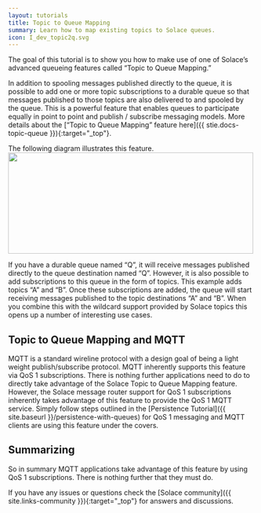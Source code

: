 ```yaml
---
layout: tutorials
title: Topic to Queue Mapping
summary: Learn how to map existing topics to Solace queues.
icon: I_dev_topic2q.svg
---
```


The goal of this tutorial is to show you how to make use of one of Solace’s advanced queueing features called “Topic to Queue Mapping.”



In addition to spooling messages published directly to the queue, it is possible to add one or more topic subscriptions to a durable queue so that messages published to those topics are also delivered to and spooled by the queue. This is a powerful feature that enables queues to participate equally in point to point and publish / subscribe messaging models. More details about the [“Topic to Queue Mapping” feature here]({{ stie.docs-topic-queue }}){:target="_top"}.

The following diagram illustrates this feature.  
<img src="{{ site.baseurl }}/images/topic-to-queue-mapping-detail.png" width="500" height="206" />

If you have a durable queue named “Q”, it will receive messages published directly to the queue destination named “Q”. However, it is also possible to add subscriptions to this queue in the form of topics. This example adds topics “A” and “B”. Once these subscriptions are added, the queue will start receiving messages published to the topic destinations “A” and “B”. When you combine this with the wildcard support provided by Solace topics this opens up a number of interesting use cases.

## Topic to Queue Mapping and MQTT

MQTT is a standard wireline protocol with a design goal of being a light weight publish/subscribe protocol. MQTT inherently supports this feature via QoS 1 subscriptions. There is nothing further applications need to do to directly take advantage of the Solace Topic to Queue Mapping feature. However, the Solace message router support for QoS 1 subscriptions inherently takes advantage of this feature to provide the QoS 1 MQTT service. Simply follow steps outlined in the [Persistence Tutorial]({{ site.baseurl }}/persistence-with-queues) for QoS 1 messaging and MQTT clients are using this feature under the covers.

## Summarizing

So in summary MQTT applications take advantage of this feature by using QoS 1 subscriptions. There is nothing further that they must do.

If you have any issues or questions check the [Solace community]({{ site.links-community }}){:target="_top"} for answers and discussions.
